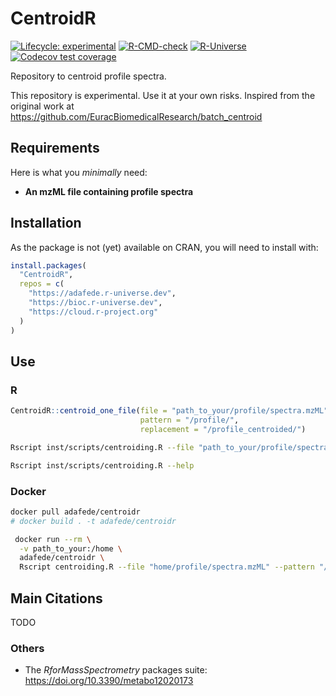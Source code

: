 
<!-- README.md is generated from README.Rmd. Please edit that file -->

# CentroidR

<!-- <img src='https://raw.githubusercontent.com/adafede/CentroidR/main/man/figures/logo.svg' align="right" height="139" /> -->

<!-- badges: start -->

[![Lifecycle:
experimental](https://img.shields.io/badge/lifecycle-experimental-orange.svg)](https://lifecycle.r-lib.org/articles/stages.html#experimental)
[![R-CMD-check](https://github.com/adafede/CentroidR/actions/workflows/R-CMD-check.yaml/badge.svg)](https://github.com/adafede/CentroidR/actions/workflows/R-CMD-check.yaml)
[![R-Universe](https://adafede.r-universe.dev/badges/CentroidR)](https://adafede.r-universe.dev/CentroidR)
[![Codecov test
coverage](https://codecov.io/gh/adafede/CentroidR/graph/badge.svg)](https://app.codecov.io/gh/adafede/CentroidR)
<!-- badges: end -->

Repository to centroid profile spectra.

This repository is experimental. Use it at your own risks. Inspired from
the original work at
<https://github.com/EuracBiomedicalResearch/batch_centroid>

## Requirements

Here is what you *minimally* need:

- **An mzML file containing profile spectra**

## Installation

As the package is not (yet) available on CRAN, you will need to install
with:

``` r
install.packages(
  "CentroidR",
  repos = c(
    "https://adafede.r-universe.dev",
    "https://bioc.r-universe.dev",
    "https://cloud.r-project.org"
  )
)
```

## Use

### R

``` r
CentroidR::centroid_one_file(file = "path_to_your/profile/spectra.mzML",
                             pattern = "/profile/",
                             replacement = "/profile_centroided/")
```

``` bash
Rscript inst/scripts/centroiding.R --file "path_to_your/profile/spectra.mzML" --pattern "/profile/" --replacement "/profile_centroided/"
```

``` bash
Rscript inst/scripts/centroiding.R --help
```

### Docker

``` bash
docker pull adafede/centroidr
# docker build . -t adafede/centroidr
```

``` bash
 docker run --rm \
  -v path_to_your:/home \
  adafede/centroidr \
  Rscript centroiding.R --file "home/profile/spectra.mzML" --pattern "/profile/" --replacement "/profile_centroided/"
```

## Main Citations

TODO

### Others

- The *RforMassSpectrometry* packages suite:
  <https://doi.org/10.3390/metabo12020173>
